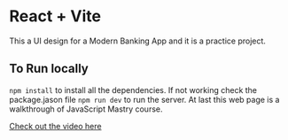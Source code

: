 # React + Vite

This a UI design for a Modern Banking App and it is a practice project. 

## To Run locally 

`npm install` to install all the dependencies. If not working check the package.jason file
`npm run dev` to run the server.
At last this web page is a walkthrough of JavaScript Mastry course. 

[Check out the video here]("www.youtube.com/watch?v=_oO4Qi5aVZs&list=PLXeM7srmDP3DAtzcnMLL5b_waQSUm4JKa&index=6&ab_channel=JavaScriptMastery")
